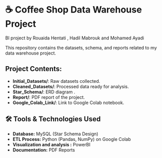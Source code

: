 # ☕ Coffee Shop Data Warehouse Project
BI project by Rouaida Hentati , Hadil Mabrouk  and Mohamed Ayadi

This repository contains the datasets, schema, and reports related to my data warehouse project.

## Project Contents:
- **Initial_Datasets/**: Raw datasets collected.
- **Cleaned_Datasets/**: Processed data ready for analysis.
- **Star_Schema/**: ERD diagram .
- **Report/**: PDF report of the project.
- **Google_Colab_Link/**: Link to Google Colab notebook.

## 🛠️ Tools & Technologies Used  

- **Database:** MySQL (Star Schema Design)  
- **ETL Process:** Python (Pandas, NumPy)  on Google Colab  
- **Visualization and analysis :** PowerBI  
- **Documentation:** PDF Reports  
